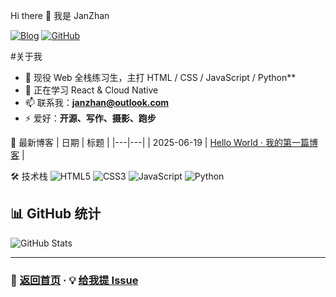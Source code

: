  Hi there 👋 我是 JanZhan

[![Blog](https://img.shields.io/badge/blog-janzhan.github.io/blog-orange)](https://janzhan.github.io/blog)
[![GitHub](https://img.shields.io/github/followers/janzhan?style=social)](https://github.com/janzhan)

#关于我
- 🔭 现役 Web 全栈练习生，主打 HTML / CSS / JavaScript / Python**
- 🌱 正在学习 React & Cloud Native
- 📫 联系我：**janzhan@outlook.com**
- ⚡ 爱好：**开源、写作、摄影、跑步**

📝 最新博客
| 日期 | 标题 |
|---|---|
| 2025-06-19 | [Hello World · 我的第一篇博客](posts/2025-06-19-hello-world.md) |

🛠 技术栈
![HTML5](https://img.shields.io/badge/-HTML5-E34F26?logo=html5&logoColor=white)
![CSS3](https://img.shields.io/badge/-CSS3-1572B6?logo=css3&logoColor=white)
![JavaScript](https://img.shields.io/badge/-JavaScript-F7DF1E?logo=javascript&logoColor=black)
![Python](https://img.shields.io/badge/-Python-3776AB?logo=python&logoColor=white)

## 📊 GitHub 统计
![GitHub Stats](https://github-readme-stats.vercel.app/api?username=janzhan&show_icons=true&theme=radical)

---
### 🏡 [返回首页](https://janzhan.github.io/blog) · 💡 [给我提 Issue](https://github.com/janzhan/blog/issues)
